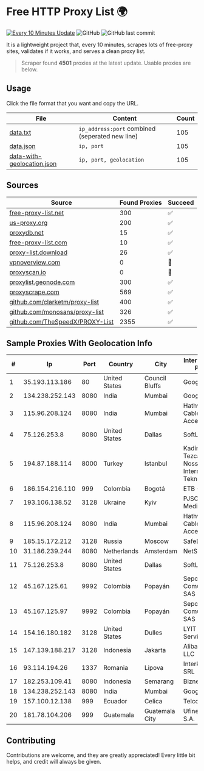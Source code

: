 
# Free HTTP Proxy List 🌍

[![Every 10 Minutes Update](https://github.com/mertguvencli/http-proxy-list/actions/workflows/main.yml/badge.svg?branch=main)](https://github.com/mertguvencli/http-proxy-list/actions/workflows/main.yml)
![GitHub](https://img.shields.io/github/license/mertguvencli/http-proxy-list)
![GitHub last commit](https://img.shields.io/github/last-commit/mertguvencli/http-proxy-list)

It is a lightweight project that, every 10 minutes, scrapes lots of free-proxy sites, validates if it works, and serves a clean proxy list.


> Scraper found **4501** proxies at the latest update. Usable proxies are below.

## Usage

Click the file format that you want and copy the URL.


|File|Content|Count|
|----|-------|-----|
|[data.txt](https://raw.githubusercontent.com/mertguvencli/http-proxy-list/main/proxy-list/data.txt)|`ip_address:port` combined (seperated new line)|105|
|[data.json](https://raw.githubusercontent.com/mertguvencli/http-proxy-list/main/proxy-list/data.json)|`ip, port`|105|
|[data-with-geolocation.json](https://raw.githubusercontent.com/mertguvencli/http-proxy-list/main/proxy-list/data-with-geolocation.json)|`ip, port, geolocation`|105|

## Sources

|Source|Found Proxies|Succeed|
|------|-------------|-------|
|[free-proxy-list.net](https://free-proxy-list.net)|300|✅|
|[us-proxy.org](https://www.us-proxy.org)|200|✅|
|[proxydb.net](http://proxydb.net)|15|✅|
|[free-proxy-list.com](https://free-proxy-list.com/?page=&port=&type%5B%5D=http&type%5B%5D=https&up_time=0&search=Search)|10|✅|
|[proxy-list.download](https://www.proxy-list.download/HTTP)|26|✅|
|[vpnoverview.com](https://vpnoverview.com/privacy/anonymous-browsing/free-proxy-servers)|0|🚫|
|[proxyscan.io](https://www.proxyscan.io)|0|🚫|
|[proxylist.geonode.com](https://proxylist.geonode.com/api/proxy-list?limit=300&page=1&sort_by=lastChecked&sort_type=desc&protocols=http,https)|300|✅|
|[proxyscrape.com](https://api.proxyscrape.com/v2/?request=displayproxies&protocol=http&timeout=10000&country=all&ssl=all&anonymity=all)|569|✅|
|[github.com/clarketm/proxy-list](https://raw.githubusercontent.com/clarketm/proxy-list/master/proxy-list-raw.txt)|400|✅|
|[github.com/monosans/proxy-list](https://raw.githubusercontent.com/monosans/proxy-list/main/proxies/http.txt)|326|✅|
|[github.com/TheSpeedX/PROXY-List](https://raw.githubusercontent.com/TheSpeedX/PROXY-List/master/http.txt)|2355|✅|


## Sample Proxies With Geolocation Info

|#|Ip|Port|Country|City|Internet Service Provider|
|-|--|----|-------|----|-------------------------|
|1|35.193.113.186|80|United States|Council Bluffs|Google LLC|
|2|134.238.252.143|8080|India|Mumbai|Google LLC|
|3|115.96.208.124|8080|India|Mumbai|Hathway IP over Cable Internet Access|
|4|75.126.253.8|8080|United States|Dallas|SoftLayer|
|5|194.87.188.114|8000|Turkey|Istanbul|Kadir Huseyin Tezcan Nosspeed Internet Teknolojileri|
|6|186.154.216.110|999|Colombia|Bogotá|ETB - Colombia|
|7|193.106.138.52|3128|Ukraine|Kyiv|PJSC "Industrial Media Network"|
|8|115.96.208.124|8080|India|Mumbai|Hathway IP over Cable Internet Access|
|9|185.15.172.212|3128|Russia|Moscow|SafeData LLC|
|10|31.186.239.244|8080|Netherlands|Amsterdam|NetSkope Inc|
|11|75.126.253.8|8080|United States|Dallas|SoftLayer|
|12|45.167.125.61|9992|Colombia|Popayán|Sepcom Comunicaciones SAS|
|13|45.167.125.97|9992|Colombia|Popayán|Sepcom Comunicaciones SAS|
|14|154.16.180.182|3128|United States|Dulles|LYIT Internet Services|
|15|147.139.188.217|3128|Indonesia|Jakarta|Alibaba.com LLC|
|16|93.114.194.26|1337|Romania|Lipova|Interkvm Host SRL|
|17|182.253.109.41|8080|Indonesia|Semarang|Biznet Metronet|
|18|134.238.252.143|8080|India|Mumbai|Google LLC|
|19|157.100.12.138|999|Ecuador|Celica|Telconet S.A|
|20|181.78.104.206|999|Guatemala|Guatemala City|Ufinet Panama S.A.|



## Contributing

Contributions are welcome, and they are greatly appreciated! Every
little bit helps, and credit will always be given.

